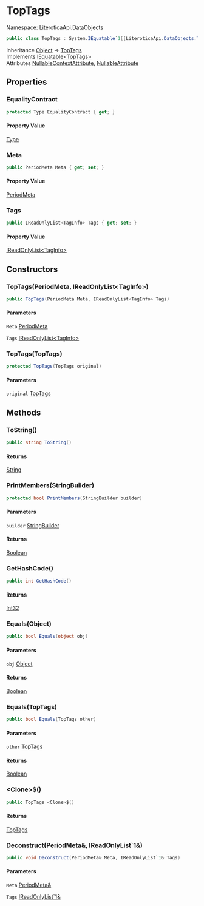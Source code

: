 # TopTags

Namespace: LiteroticaApi.DataObjects

```csharp
public class TopTags : System.IEquatable`1[[LiteroticaApi.DataObjects.TopTags, LiteroticaApi, Version=1.0.0.0, Culture=neutral, PublicKeyToken=null]]
```

Inheritance [Object](https://docs.microsoft.com/en-us/dotnet/api/system.object) → [TopTags](./literoticaapi/dataobjects/toptags.md)<br>
Implements [IEquatable&lt;TopTags&gt;](https://docs.microsoft.com/en-us/dotnet/api/system.iequatable-1)<br>
Attributes [NullableContextAttribute](./system/runtime/compilerservices/nullablecontextattribute.md), [NullableAttribute](./system/runtime/compilerservices/nullableattribute.md)

## Properties

### **EqualityContract**

```csharp
protected Type EqualityContract { get; }
```

#### Property Value

[Type](https://docs.microsoft.com/en-us/dotnet/api/system.type)<br>

### **Meta**

```csharp
public PeriodMeta Meta { get; set; }
```

#### Property Value

[PeriodMeta](./literoticaapi/dataobjects/periodmeta.md)<br>

### **Tags**

```csharp
public IReadOnlyList<TagInfo> Tags { get; set; }
```

#### Property Value

[IReadOnlyList&lt;TagInfo&gt;](https://docs.microsoft.com/en-us/dotnet/api/system.collections.generic.ireadonlylist-1)<br>

## Constructors

### **TopTags(PeriodMeta, IReadOnlyList&lt;TagInfo&gt;)**

```csharp
public TopTags(PeriodMeta Meta, IReadOnlyList<TagInfo> Tags)
```

#### Parameters

`Meta` [PeriodMeta](./literoticaapi/dataobjects/periodmeta.md)<br>

`Tags` [IReadOnlyList&lt;TagInfo&gt;](https://docs.microsoft.com/en-us/dotnet/api/system.collections.generic.ireadonlylist-1)<br>

### **TopTags(TopTags)**

```csharp
protected TopTags(TopTags original)
```

#### Parameters

`original` [TopTags](./literoticaapi/dataobjects/toptags.md)<br>

## Methods

### **ToString()**

```csharp
public string ToString()
```

#### Returns

[String](https://docs.microsoft.com/en-us/dotnet/api/system.string)<br>

### **PrintMembers(StringBuilder)**

```csharp
protected bool PrintMembers(StringBuilder builder)
```

#### Parameters

`builder` [StringBuilder](https://docs.microsoft.com/en-us/dotnet/api/system.text.stringbuilder)<br>

#### Returns

[Boolean](https://docs.microsoft.com/en-us/dotnet/api/system.boolean)<br>

### **GetHashCode()**

```csharp
public int GetHashCode()
```

#### Returns

[Int32](https://docs.microsoft.com/en-us/dotnet/api/system.int32)<br>

### **Equals(Object)**

```csharp
public bool Equals(object obj)
```

#### Parameters

`obj` [Object](https://docs.microsoft.com/en-us/dotnet/api/system.object)<br>

#### Returns

[Boolean](https://docs.microsoft.com/en-us/dotnet/api/system.boolean)<br>

### **Equals(TopTags)**

```csharp
public bool Equals(TopTags other)
```

#### Parameters

`other` [TopTags](./literoticaapi/dataobjects/toptags.md)<br>

#### Returns

[Boolean](https://docs.microsoft.com/en-us/dotnet/api/system.boolean)<br>

### **&lt;Clone&gt;$()**

```csharp
public TopTags <Clone>$()
```

#### Returns

[TopTags](./literoticaapi/dataobjects/toptags.md)<br>

### **Deconstruct(PeriodMeta&, IReadOnlyList`1&)**

```csharp
public void Deconstruct(PeriodMeta& Meta, IReadOnlyList`1& Tags)
```

#### Parameters

`Meta` [PeriodMeta&](./literoticaapi/dataobjects/periodmeta&.md)<br>

`Tags` [IReadOnlyList`1&](https://docs.microsoft.com/en-us/dotnet/api/system.collections.generic.ireadonlylist-1&)<br>
